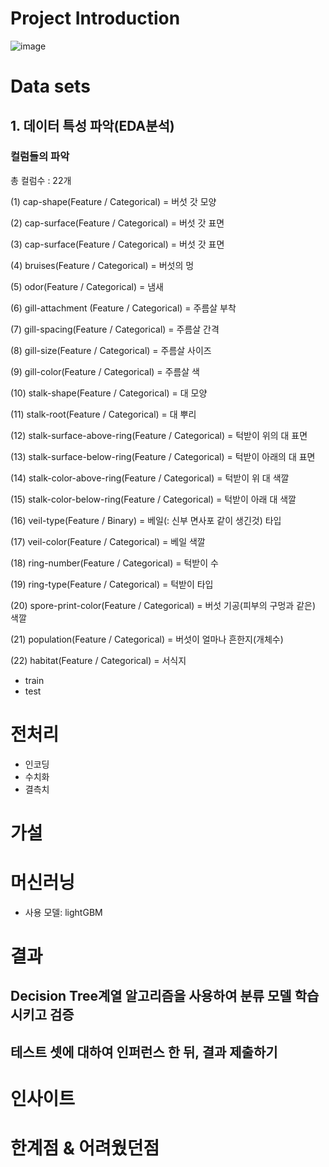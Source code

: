 # Project Introduction

![image](https://github.com/ryeonbeenkang/mulcam_1st_team_project/assets/47935123/d21abc00-1f66-45df-aa4f-2fbafe73852e)


# Data sets
## 1. 데이터 특성 파악(EDA분석)
### 컬럼들의 파악
총 컬럼수 : 22개

(1) cap-shape(Feature / Categorical) = 버섯 갓 모양	

(2) cap-surface(Feature / Categorical) = 버섯 갓 표면

(3) cap-surface(Feature / Categorical) = 버섯 갓 표면

(4) bruises(Feature / Categorical) = 버섯의 멍

(5) odor(Feature / Categorical) = 냄새

(6) gill-attachment (Feature / Categorical) = 주름살 부착

(7) gill-spacing(Feature / Categorical) = 주름살 간격

(8) gill-size(Feature / Categorical) = 주름살 사이즈

(9) gill-color(Feature / Categorical) = 주름살 색

(10) stalk-shape(Feature / Categorical) = 대 모양

(11) stalk-root(Feature / Categorical) = 대 뿌리	

(12) stalk-surface-above-ring(Feature / Categorical) = 턱받이 위의 대 표면	

(13) stalk-surface-below-ring(Feature / Categorical) = 턱받이 아래의 대 표면

(14) stalk-color-above-ring(Feature / Categorical) = 턱받이 위 대 색깔	

(15) stalk-color-below-ring(Feature / Categorical) = 턱받이 아래 대 색깔

(16) veil-type(Feature / Binary) = 베일(: 신부 면사포 같이 생긴것) 타입

(17) veil-color(Feature / Categorical) = 베일 색깔	

(18) ring-number(Feature / Categorical) = 턱받이 수

(19) ring-type(Feature / Categorical) = 턱받이 타입

(20) spore-print-color(Feature / Categorical) = 버섯 기공(피부의 구멍과 같은) 색깔	

(21) population(Feature / Categorical) = 버섯이 얼마나 흔한지(개체수)

(22) habitat(Feature / Categorical) = 서식지
 
 - train
 - test


# 전처리
 - 인코딩
 - 수치화
 - 결측치


# 가설



# 머신러닝
 - 사용 모델: lightGBM



# 결과
## Decision Tree계열 알고리즘을 사용하여 분류 모델 학습 시키고 검증


## 테스트 셋에 대하여 인퍼런스 한 뒤, 결과 제출하기



# 인사이트


# 한계점 & 어려웠던점

